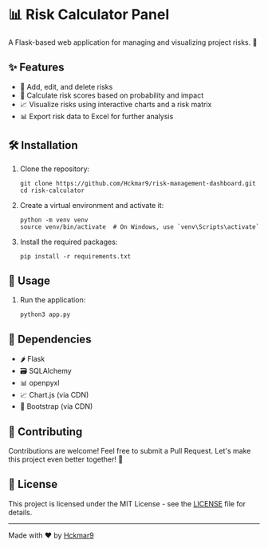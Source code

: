 # 📊 Risk Calculator Panel

A Flask-based web application for managing and visualizing project risks. 🚀

## ✨ Features

- 📝 Add, edit, and delete risks
- 🧮 Calculate risk scores based on probability and impact
- 📈 Visualize risks using interactive charts and a risk matrix
- 📊 Export risk data to Excel for further analysis

## 🛠️ Installation

1. Clone the repository:

   ```
   git clone https://github.com/Hckmar9/risk-management-dashboard.git
   cd risk-calculator
   ```

2. Create a virtual environment and activate it:

   ```
   python -m venv venv
   source venv/bin/activate  # On Windows, use `venv\Scripts\activate`
   ```

3. Install the required packages:
   ```
   pip install -r requirements.txt
   ```

## 🚀 Usage

1. Run the application:

   ```
   python3 app.py
   ```

## 🔧 Dependencies

- 🌶️ Flask
- 🗃️ SQLAlchemy
- 📊 openpyxl
- 📈 Chart.js (via CDN)
- 🎨 Bootstrap (via CDN)

## 🤝 Contributing

Contributions are welcome! Feel free to submit a Pull Request. Let's make this project even better together! 💪

## 📄 License

This project is licensed under the MIT License - see the [LICENSE](LICENSE) file for details.

---

Made with ❤️ by [Hckmar9](https://github.com/Hckmar9)
